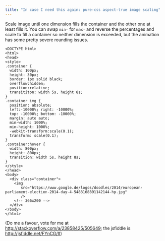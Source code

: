 ```yaml
---
title: "In case I need this again: pure-css aspect-true image scaling"
---
```



<p>Scale image until one dimension fills the container and the other one at least fills it. You can swap <code>min-</code> for <code>max-</code> and reverse the percentages and scale to fill a container so neither dimension is exceeded, but the animation has some pretty severe rounding issues.</p>

<pre><code>&lt;DOCTYPE html&gt;
&lt;html&gt;
&lt;head&gt;
&lt;style&gt;
.container {
  width: 100px;
  height: 30px;
  border: 1px solid black;
  overflow:hidden;
  position:relative;
  transititon: width 5s, height 8s;
}
.container img {
  position: absolute;
  left:-10000%; right: -10000%; 
  top: -10000%; bottom: -10000%;
  margin: auto auto;
  min-width: 1000%;
  min-height: 1000%;
  -webkit-transform:scale(0.1);
  transform: scale(0.1);
}
.container:hover {
  width: 800px;
  height: 800px;
  transition: width 5s, height 8s;
}
&lt;/style&gt;
&lt;/head&gt;
&lt;body&gt;
  &lt;div class="container"&gt;
    &lt;img 
       src="https://www.google.de/logos/doodles/2014/european-parliament-election-2014-day-4-5483168891142144-hp.jpg" 
       /&gt;
    &lt;!-- 366x200 --&gt;
  &lt;/div&gt;
&lt;/body&gt;
&lt;/html&gt;
</code></pre>

<p>(Do me a favour, vote for me at <a href="http://stackoverflow.com/a/23858425/505649">http://stackoverflow.com/a/23858425/505649</a>; the jsfiddle is <a href="http://jsfiddle.net/FYnCG/#">http://jsfiddle.net/FYnCG/#</a>)</p>